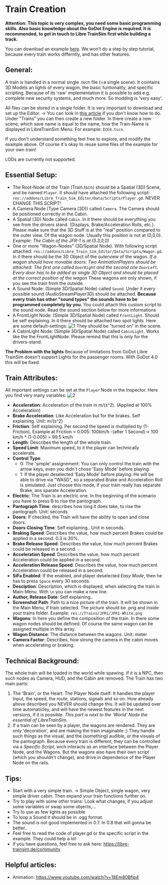 # Train Creation

**Attention: This topic is very complex, you need some basic programming skills. Also basic knowledge about the GoDot Engine is required. It is recommended, to get in touch to Libre TrainSim first while building a track.**

You can download an example [here](https://www.server-jean.de/LibreTrainSim/JFR-1.zip).
We won't do a step by step tutorial, because every train works differntly, and has other features.

## General:
A train is handled in a normal single .tscn file (=a single scene). It cointains 3D Models an lights of every wagon, the basic funtionality, and specific scripting. Because of its 'raw' implementation it is possible to add e.g. complete new security systems, and much more. So modding is 'very easy'.

All files can be stored in a single folder. It is very important to download and set up the Editor. -> You can look in [this article](https://github.com/Jean28518/Libre-TrainSim/wiki/Getting-Started,-Preparing-your-World) if you don't know how to do. Under "Trains" you can then create a new folder. In there create a new scene, which save name is equal to the name, how the Train-Name is displayed in LibreTrainSim Menu. For example: `ICE4.tscn`.

If you don't understand something feel free to explore, and modify the example above. Of course it's okay to reuse some files of the example for your own train!

LODs are currently not supported.

## Essential Setup:
- The Root-Node of the Train (Train.tscn) should be a Spatial (3D) Scene, and be named `Player`. It should have attached the following script: `res://addons/Libre_Train_Sim_Editor/Data/Scripts/Player.gd`. NEVER CHANGE THIS SCRIPT!
- A Camera Node (Type Camera (3D)) called `Camera`. The Camera should be positioned correctly in the Cabin.
- A Spatial (3D) Node called `Cabin`. In it there should be everything you see from the drivers stand. (Displays, Brake/Acceleration Rolls, etc.). Please make sure that the 3D Stuff is at the "real" position compared to the outer view. Of the wagon node. Usually this position is not at (0,0,0). *Example: The Cabin of the JFR-1 is at (5.3,0,0)*
- One or more "Wagon-Nodes" (3D/Spatial Node). With following script attached: `res://addons/Libre_Train_Sim_Editor/Data/Scripts/Wagon.gd`. In it there should be the 3D Object of the outerview of the wagon. *If a wagon should have movable doors: Two AnimationPlayers should be attached. The first one called `DoorRight` and the second one `DoorLeft`. Every door has to be added as single 3D Object and should be placed at the correct position of the wagon* These wagons are only shown, if you see the train from the outside.
- A Sound Node: (Simple 3D/Spatial Node) called `Sound`. Under it every possible sound (AudioStreamPlayer3D) should be attached. **Because every train has other "sound types" the sounds have to be programmed completely by you.** You could attach this custom script to the sound node. Read the sound section below for more informations
- A FrontLight Node: (Simple 3D/Spatial Node) called `FrontLight`. Should be self explaining. In it there should be attached two spot lights. Here are some default-settings: ![1](https://raw.githubusercontent.com/Jean28518/Libre-TrainSim/master/Documentation/Images/CreatingTrains/1.png) They should be "turned on" in the scene.
- A CabinLight Node: (Simple 3D/Spatial Node) called `CabinLight`. Works like the the FrontLightNode. Please remind that this is only for the drivers-stand.

**The Problem with the lights** Because of limitations from GoDot Libre TrainSim doesn't support Lights for the passenger rooms. With GoDot 4.0 this will be fixed.

## Train Attributes:
All important settings can be set at the `Player` Node in the Inspector. Here you find very many variables: ![2](https://raw.githubusercontent.com/Jean28518/Libre-TrainSim/master/Documentation/Images/CreatingTrains/2.png)

- **Acceleration**: Acceleration of the train in m/(s^2). (Applied at 100% Acceleration)
- **Brake Acceleration**: Like Acceleration but for the brakes. Self explaining. Unit: m/(s^2)
- **Friction**: Self explaining. Per second the speed is multiplied by (1-Friction). Example at Friction = 0.005: 100km/h -(after 1 Second)-> 100 km/h * (1-0.005) = 99.5 km/h
- **Length**: Describes the length of the whole train.
- **Speed Limit**: Maximum speed, to it the player can technically accelerate.
- **Control Type**:
    - 0: The 'simple' assignement: You can only control the train with the arrow keys, even you didn't chose 'Easy Mode' before playing.
    - 1: If the player deselected 'Easy Mode' before playing: He will be able to drive via "WASD", so a separated Brake and Acceleration Roll is simulated. Just choose this mode, if your train really has  separate Brake, ans sparate Acceleration.
- **Electric**: The Train is an electric one. In the beginning of the scenario you have to press B to rise the pantograph.
- **Pantograph Time**: describes how long it does take, to rise the pantograph. Unit: seconds
- **Doors**: If checked, the Train will have the ability to open and close doors.
- **Doors Closing Time**: Self explaining.. Unit in seconds.
- **Braking Speed**: Describes the value, how much percent Brakes could be applied in a second. 0.3 is 30%.
- **Brake Release Speed**: Describes the value, how much percent Brakes could be released in a second.
- **Acceleration Speed**: Describes the value, how much percent Acceleration could be applied in a second.
- **Acceleration Release Speed**: Describes the value, how much percent Acceleration could be released in a second.
- **SiFa Enabled**: If the enabled, and player deselected *Easy Mode*, then he has to press `Space` every 30 seconds.
- **Desciption**: Description, which is displayed, when selecting the train in Main-Menu. With `\n` you can make a new line.
- **Author, Release Date**: Self explaining..
- **Screenshot Path**: Path to a nice picture of the train. It will be shown in the Main Menu, if train selected. The picture should be .png and inside your trains folder. Example: `res://Trains/JFR1/JFR1-White.png`
- **Wagons**: In here you define the composition of the train. In there some wagon nodes should be defined. Of course the same wagon can be assigned multiple in this array.
- **Wagon Distance**: The distance between the wagons. Unit: meter
- **Camera Factor**: Describes, how strong the camera in the cabin moves when accelerating or braking.

## Technical Background:
The whole train will be loaded in the world while spawing. If it is a NPC, then such nodes as Camera, HUD, and the Cabin are removed.
The Train has two main parts:
1. The 'Brain', or the Heart: The Player Node itself: It handles the player Input, the speed, the route, stations, signals and so on. How already above described you NEVER should change this. It will be updated over time automaticley, and will have the newest features in the next versions, if it is possible. *This part is next to the 'World' Node the essential of LibreTrainSim.*
2. If a train can be seen by a player, the wagons are rendered. They are only 'decoration', and are making the train imaginable ;) They handle such things as the visual, and the (something) audible, or the visuals of the pantograph. Because every train is different, they can be controlled via a *Specific Script*, wich interacts as an interface between the Player Node, and the Wagons. But the wagons also have their own script (which you shouldn't change), and drive in dependence of the Player Node on the rails.

## Tips:
- Start with a very simple train. -> Simple Object, single wagon, very simple driver cabin. Then expand your train functions further on.
- Try to play with some other trains: Look what changes, if you adjust some variables or swap some objects,...
- Try to use as few lights as possible
- To loop a Sound it should be in .ogg format.
- The sound is not good implemented in 0.7. In 0.8 that will gonna be better..
- Feel free to read the code of player.gd or the specific script in the example. They could help a lot
- If you have questions, feel free to ask here: https://libre-trainsim.de/community

## Helpful articles:
- Animation: https://www.youtube.com/watch?v=18Em80Bfjp4
